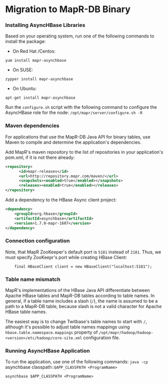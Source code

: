# Migration to MapR-DB Binary

### Installing AsyncHBase Libraries

Based on your operating system, run one of the following commands to install the package:

* On Red Hat /Centos:

`yum install mapr-asynchbase`

* On SUSE:

`zypper install mapr-asynchbase`

* On Ubuntu:

`apt-get install mapr-asynchbase`

Run the `configure.sh` script with the following command to configure the AsyncHBase role for the node:
`/opt/mapr/server/configure.sh -R`

### Maven dependencies

For applications that use the MapR-DB Java API for binary tables, use Maven to compile and determine the application's 
dependencies. 

Add MapR's maven repository to the list of repositories in your application's pom.xml, if it is not there already:
```xml
<repository>
      <id>mapr-releases</id>
      <url>http://repository.mapr.com/maven/</url>
      <snapshots><enabled>true</enabled></snapshots>
      <releases><enabled>true</enabled></releases>
</repository>
```

Add a dependency to the HBase Async client project:
```xml
<dependency>
    <groupId>org.hbase</groupId>
    <artifactId>asynchbase</artifactId>
    <version>1.7.0-mapr-1607</version>
</dependency>
```

### Connection configuration

Note, that MapR ZooKeeper's default port is `5181` instead of `2181`. Thus, we must specify ZooKeepr's port while 
creating HBase Client:
```
    final HBaseClient client = new HBaseClient("localhost:5181");
```

### Table name mismatch

MapR's implementations of the HBase Java API differentiate between Apache HBase tables and MapR-DB tables according to 
table names. In general, if a table name includes a slash (`/`), the name is assumed to be a path to a MapR-DB table, because slash 
is not a valid character for Apache HBase table names. 

The easiest way is to change Twitbase's table names to start with `/`, although it's possible to adjust table names 
mappings using `hbase.table.namespace.mappings` property of `/opt/mapr/hadoop/hadoop-<version>/etc/hadoop/core-site.xml` 
configuration file.

### Running AsyncHBase Application

To run the application, use one of the following commands:
`java -cp `asynchbase classpath`:$APP_CLASSPATH <ProgramName>`

`asynchbase $APP_CLASSPATH <ProgramName>`
